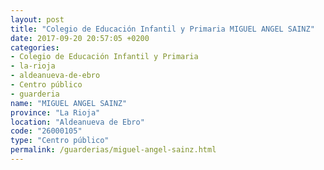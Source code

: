 ```yaml
---
layout: post
title: "Colegio de Educación Infantil y Primaria MIGUEL ANGEL SAINZ"
date: 2017-09-20 20:57:05 +0200
categories:
- Colegio de Educación Infantil y Primaria
- la-rioja
- aldeanueva-de-ebro
- Centro público
- guarderia
name: "MIGUEL ANGEL SAINZ"
province: "La Rioja"
location: "Aldeanueva de Ebro"
code: "26000105"
type: "Centro público"
permalink: /guarderias/miguel-angel-sainz.html
---
```

